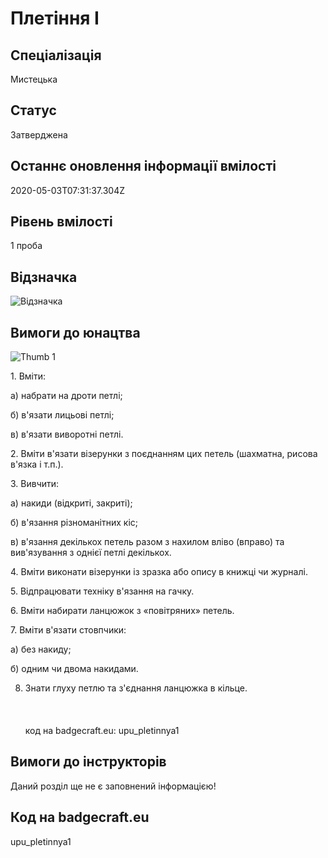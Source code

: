 # Плетіння І

## Спеціалізація

Мистецька

## Статус

Затверджена

## Останнє оновлення інформації вмілості

2020-05-03T07:31:37.304Z

## Рівень вмілості

1 проба

## Відзначка

![Відзначка](../images/Pletinnia_I/_________1.jpg)

## Вимоги до юнацтва

<p><img alt="Thumb          1" src="/uploads/textareas/bootsy/image/67/small_________-1.jpg"><br></p><p>1. Вміти:</p>

<p>а) набрати на дроти петлі;</p>

<p>б) в'язати лицьові петлі;</p>

<p>в) в'язати виворотні петлі.</p>

<p>2. Вміти в'язати візерунки з поєднанням цих петель (шахматна,
рисова в'язка і т.п.).</p>

<p>3. Вивчити:</p>

<p>а) накиди (відкриті, закриті);</p>

<p>б) в'язання різноманітних кіc;</p>

<p>в) в'язання декількох петель разом з нахилом вліво (вправо) та
вив'язування з однієї петлі декількох.</p>

<p>4. Вміти виконати візерунки із зразка або опису в книжці чи
журналі.</p>

<p>5. Відпрацювати техніку в'язання на гачку.</p>

<p>6. Вміти набирати ланцюжок з «повітряних» петель.</p>

<p>7. Вміти в'язати стовпчики:</p>

<p>а) без накиду;</p>

<p>б) одним чи двома накидами.</p>

8. Знати глуху петлю та з'єднання ланцюжка в кільце.<br><br><br><br>код на badgecraft.eu: upu_pletinnya1<br>

## Вимоги до інструкторів

Даний розділ ще не є заповнений інформацією!

## Код на badgecraft.eu

upu_pletinnya1